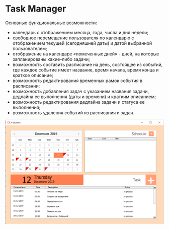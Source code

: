 # Task Manager

Основные функциональные возможности:

- календарь с отображением месяца, года, числа и дня недели;
- свободное перемещение пользователя по календарю с отображением текущей (сегодняшней даты) и датой выбранной пользователем;
- отображение на календаре «помеченных дней» - дней, на которые запланированы какие-либо задачи;
- возможность составить расписание на день, состоящее из событий, где каждое событие имеет название, время начала, время конца и краткое описание;
- возможность редактирования временных рамок события в расписании;
- возможность добавления задач с указанием названия задачи, дедлайна ее выполнения (даты и времени) и кратким описанием;
- возможность редактирования дедлайна задачи и статуса ее выполнения;
- возможность удаления событий из расписания и задач.

![Img_alt](https://github.com/Butonsusumom/Course_3-sem/blob/master/Capture6.PNG)
